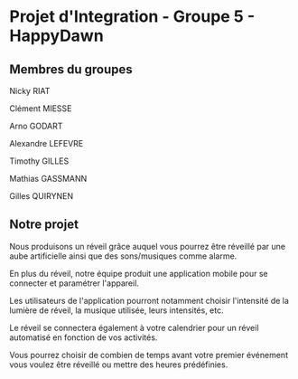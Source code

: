# Projet d'Integration - Groupe 5 - HappyDawn
## Membres du groupes
Nicky RIAT

Clément MIESSE

Arno GODART

Alexandre LEFEVRE

Timothy GILLES

Mathias GASSMANN

Gilles QUIRYNEN
## Notre projet
Nous produisons un réveil grâce auquel vous pourrez être réveillé par une aube artificielle ainsi que des sons/musiques comme alarme.

En plus du réveil, notre équipe produit une application mobile pour se connecter et paramétrer l'appareil.

Les utilisateurs de l'application pourront notamment choisir l'intensité de la lumière de réveil, la musique utilisée, leurs intensités, etc.

Le réveil se connectera également à votre calendrier pour un réveil automatisé en fonction de vos activités.

Vous pourrez choisir de combien de temps avant votre premier événement vous voulez être réveillé ou mettre des heures prédéfinies.
